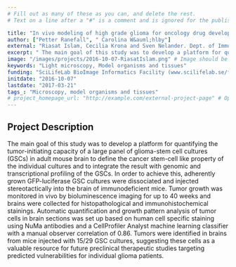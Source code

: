 ```yaml
---
# Fill out as many of these as you can, and delete the rest.
# Text on a line after a "#" is a comment and is ignored for the published page.

title: "In vivo modeling of high grade glioma for oncology drug developments"
author: ["Petter Ranefall", " Carolina W&auml;hlby"]
external: "Riasat Islam, Cecilia Krona and Sven Nelander. Dept. of Immunology, Genetics and Pathology, UU"
excerpt: " The main goal of this study was to develop a platform for quantifying the  tumor-initiating capacity of a large panel of glioma-stem cell cultures (GSCs) in adult mouse brain to define the cancer ste..."
image: "/images/projects/2016-10-07-RiasatIslam.png" # Image should be pushed to /images/projects/YYYY-MM-DD-projectid/ before
keywords: "Light microscopy, Model organisms and tissues"
funding: "SciLifeLab BioImage Informatics Facility (www.scilifelab.se/facilities/bioimage-informatics)"
initdate: "2016-10-07"
lastdate: "2017-03-21"
tags_: "Microscopy, model organisms and tissues"
# project_homepage_url: "http://example.com/external-project-page" # Optional external homepage for this project
---
```


## Project Description
 The main goal of this study was to develop a platform for quantifying the tumor-initiating capacity of a large panel of glioma-stem cell cultures (GSCs) in adult mouse brain to define the cancer stem-cell like property of the individual cultures and to integrate the result with genomic and transcriptional profiling of the GSCs. In order to achieve this, adherently grown GFP-luciferase GSC cultures were dissociated and injected stereotactically into the brain of immunodeficient mice. Tumor growth was monitored in vivo by bioluminescence imaging for up to 40 weeks and brains were collected for histopathological and immunohistochemical stainings. Automatic quantification and growth pattern analysis of tumor cells in brain sections was set up based on human cell specific staining using NuMa antibodies and a CellProfiler Analyst machine learning classifier with a manual observer correlation of 0.86. Tumors were identified in brains from mice injected with 15/29 GSC cultures, suggesting these cells as a valuable resource for future preclinical therapeutic studies targeting predicted vulnerabilities for individual glioma patients. 

